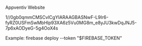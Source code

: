 Appventiv Website

1//0gb0qmmCMSCvlCgYIARAAGBASNwF-L9Ir6-fyRZ0USFmSwMbHlp93XA6z5Vu0MG8m_e8yJU3kwDqJNJ5-7p6xAODyeG-5g4OoX4s

Example: firebase deploy --token "$FIREBASE_TOKEN"
